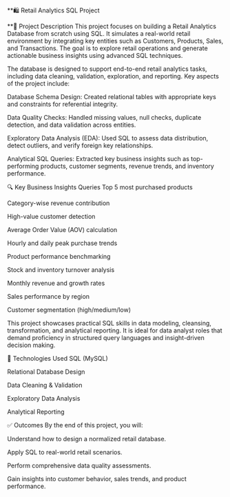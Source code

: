 **🛍️ Retail Analytics SQL Project

**📌 Project Description
This project focuses on building a Retail Analytics Database from scratch using SQL. It simulates a real-world retail environment by integrating key entities such as Customers, Products, Sales, and Transactions. The goal is to explore retail operations and generate actionable business insights using advanced SQL techniques.

The database is designed to support end-to-end retail analytics tasks, including data cleaning, validation, exploration, and reporting. Key aspects of the project include:

Database Schema Design: Created relational tables with appropriate keys and constraints for referential integrity.

Data Quality Checks: Handled missing values, null checks, duplicate detection, and data validation across entities.

Exploratory Data Analysis (EDA): Used SQL to assess data distribution, detect outliers, and verify foreign key relationships.

Analytical SQL Queries: Extracted key business insights such as top-performing products, customer segments, revenue trends, and inventory performance.

🔍 Key Business Insights Queries
Top 5 most purchased products

Category-wise revenue contribution

High-value customer detection

Average Order Value (AOV) calculation

Hourly and daily peak purchase trends

Product performance benchmarking

Stock and inventory turnover analysis

Monthly revenue and growth rates

Sales performance by region

Customer segmentation (high/medium/low)

This project showcases practical SQL skills in data modeling, cleansing, transformation, and analytical reporting. It is ideal for data analyst roles that demand proficiency in structured query languages and insight-driven decision making.

📂 Technologies Used
SQL (MySQL)

Relational Database Design

Data Cleaning & Validation

Exploratory Data Analysis

Analytical Reporting

✅ Outcomes
By the end of this project, you will:

Understand how to design a normalized retail database.

Apply SQL to real-world retail scenarios.

Perform comprehensive data quality assessments.

Gain insights into customer behavior, sales trends, and product performance.
